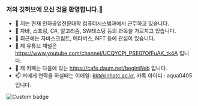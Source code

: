 ### 저의 깃허브에 오신 것을 환영합니다.👋

- 🔭 저는 현재 인하공업전문대학 컴퓨터시스템과에서 근무하고 있습니다.
- 🌱 자바, 스프링, C#, 알고리즘, SW테스팅 등의 과목을 가르치고 있습니다. 
- 🤔 최근에는 자바스크립트, 메타버스, NFT 등에 관심이 있습니다. 
- 💬 제 유튜브 채널은 https://www.youtube.com/channel/UCQYCPj_PSE07OfFuAK_tk4A 입니다. 
- 🔱 제 카페는 다음에 있는 https://cafe.daum.net/beginWeb 입니다.
- 📫 저에게 연락을 하실때는 이메일: kkt@inhatc.ac.kr, 카톡 아이디 : aqua0405 입니다. 

![Custom badge](https://img.shields.io/endpoint?color=Java&label=Java&logoColor=orange&style=flat-square)
